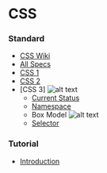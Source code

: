 CSS
======

### Standard
- [CSS Wiki](https://en.wikipedia.org/wiki/Cascading_Style_Sheets)
- [All Specs](https://www.w3.org/Style/CSS/specs.en.html)
- [CSS 1](https://www.w3.org/TR/1999/REC-CSS1-19990111)
- [CSS 2](https://www.w3.org/TR/REC-CSS2/)
- [CSS 3] 
![alt text](https://en.wikipedia.org/wiki/File:CSS3_taxonomy_and_status-v2.png "current status")
  - [Current Status](https://www.w3.org/standards/techs/css#w3c_all)
  - [Namespace](https://www.w3.org/TR/css3-namespace/)
  - Box Model
![alt text](https://www.google.com/imgres?imgurl=http%3A%2F%2Fwww.codeproject.com%2FKB%2FHTML%2F567385%2Fboxmodel-image.png&imgrefurl=http%3A%2F%2Fwww.codeproject.com%2FArticles%2F567385%2FCSSplusBoxplusModelplusandplusPositioning&docid=_GdkGCihm_0qIM&tbnid=IDcMaN98DeD_wM%3A&vet=1&w=377&h=340&bih=500&biw=1105&ved=0ahUKEwj0q_Lj4rjQAhXk1IMKHbmlA8gQMwgqKAEwAQ&iact=mrc&uact=8 "box model")
  - [Selector](https://www.w3.org/TR/css3-selectors/)
  
### Tutorial  
  - [Introduction](http://www.w3schools.com/css/css3_intro.asp)
  
